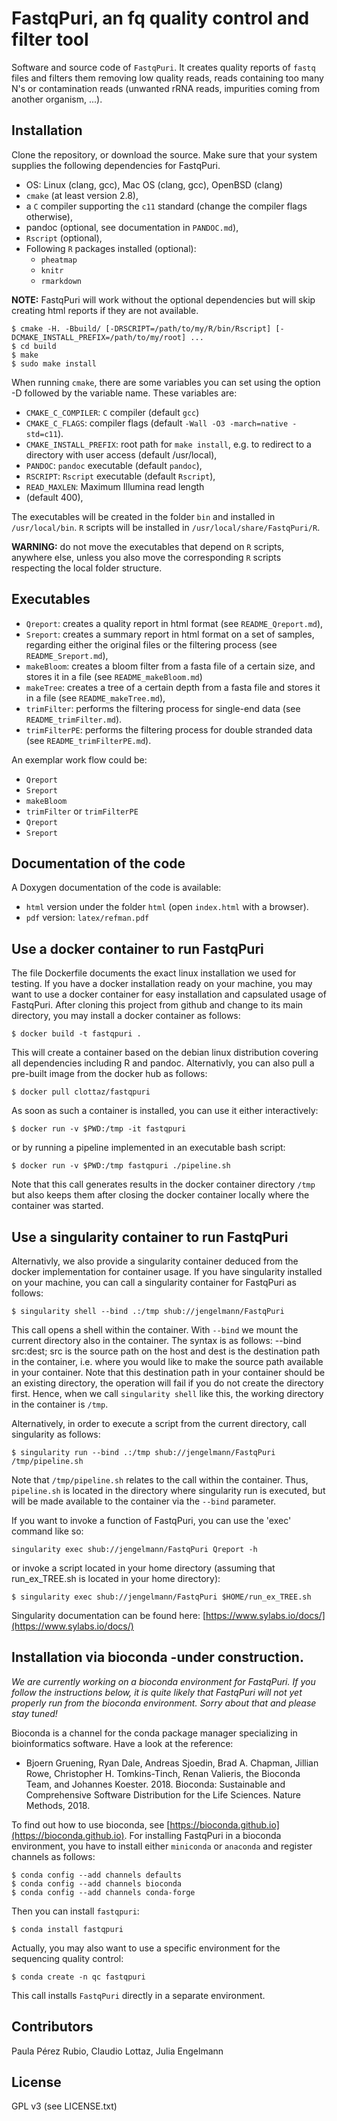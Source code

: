 FastqPuri, an fq quality control and filter tool 
=========

Software and source code of `FastqPuri`. It creates quality reports of
`fastq` files and filters them removing low quality reads, reads
containing too many N's or contamination reads (unwanted rRNA reads,
impurities coming from another organism, ...).


## Installation

Clone the repository, or download the source. Make sure that 
your system supplies the following dependencies for FastqPuri.

- OS: Linux (clang, gcc), Mac OS (clang, gcc), OpenBSD (clang)
- `cmake` (at least version 2.8), 
- a `C` compiler supporting the `c11` standard 
  (change the compiler flags otherwise),
- pandoc (optional, see documentation in `PANDOC.md`),
- `Rscript` (optional),
- Following `R` packages installed (optional):
   * `pheatmap`
   * `knitr`
   * `rmarkdown`

**NOTE:**  FastqPuri will work without the optional dependencies 
but will skip creating html reports if they are not available.

```
$ cmake -H. -Bbuild/ [-DRSCRIPT=/path/to/my/R/bin/Rscript] [-DCMAKE_INSTALL_PREFIX=/path/to/my/root] ... 
$ cd build 
$ make 
$ sudo make install  
```

When running `cmake`, there are some variables you can set 
using the option -D followed by the variable name. These variables are:

- `CMAKE_C_COMPILER`: `C` compiler (default `gcc`)
- `CMAKE_C_FLAGS`: compiler flags (default `-Wall -O3 -march=native -std=c11`).
- `CMAKE_INSTALL_PREFIX`: root path for `make install`, e.g. to
  redirect to a directory with user access (default /usr/local),
- `PANDOC`: `pandoc` executable (default `pandoc`),
- `RSCRIPT`: `Rscript` executable (default `Rscript`),
- `READ_MAXLEN`: Maximum Illumina read length
- (default 400),

The executables will be created in the folder `bin` and installed in `/usr/local/bin`. 
`R` scripts will be installed in `/usr/local/share/FastqPuri/R`. 

**WARNING:** do not move the executables that depend on `R` scripts, 
anywhere else, unless you also move the corresponding `R` scripts respecting
the local folder structure. 


## Executables

* `Qreport`: creates a quality report in html format (see `README_Qreport.md`),
* `Sreport`: creates a summary report in html format on a set of samples, 
   regarding either the original files or the filtering process
   (see `README_Sreport.md`),
* `makeBloom`: creates a  bloom filter from a fasta file of a certain size,
   and stores it in a file (see `README_makeBloom.md`)
* `makeTree`: creates a tree of a certain depth from a fasta file and stores
   it in a file (see `README_makeTree.md`),
* `trimFilter`: performs the filtering process for single-end data 
   (see `README_trimFilter.md`).
* `trimFilterPE`: performs the filtering process for double stranded data 
   (see `README_trimFilterPE.md`).

An exemplar work flow could be:

* `Qreport`
* `Sreport`
* `makeBloom`
* `trimFilter` or `trimFilterPE`
* `Qreport`
* `Sreport`

## Documentation of the code

A Doxygen documentation of the code is available:

- `html` version under the folder `html` (open `index.html` with a browser).
- `pdf` version: `latex/refman.pdf`

## Use a docker container to run FastqPuri

The file Dockerfile documents the exact linux installation we used for
testing. If you have a docker installation ready on your machine, you
may want to use a docker container for easy installation and
capsulated usage of FastqPuri. After cloning this project from github
and change to its main directory, you may install a docker container
as follows:

```
$ docker build -t fastqpuri .
```

This will create a container based on the debian linux distribution
covering all dependencies including R and pandoc. Alternativly, you
can also pull a pre-built image from the docker hub as follows:

```
$ docker pull clottaz/fastqpuri
```

As soon as such a container is installed, you can use it either
interactively:

```
$ docker run -v $PWD:/tmp -it fastqpuri
```

or by running a pipeline implemented in an executable bash script:

```
$ docker run -v $PWD:/tmp fastqpuri ./pipeline.sh
```

Note that this call generates results in the docker container
directory `/tmp` but also keeps them after closing the docker container
locally where the container was started.

## Use a singularity container to run FastqPuri

Alternativly, we also provide a singularity container deduced from the
docker implementation for container usage. If you have singularity
installed on your machine, you can call a singularity container for
FastqPuri as follows:

```
$ singularity shell --bind .:/tmp shub://jengelmann/FastqPuri
```

This call opens a shell within the container.
With `--bind` we  mount the current directory also in the container.
The syntax is as follows: --bind src:dest; src is the source path on
the host and dest is the destination path in the container, i.e. where
you would like to make the source path available in your container.
Note that this destination path in your container should be an existing
directory, the operation will fail if you do not create the directory first.
Hence, when we call `singularity shell` like this, the working directory
in the container is `/tmp`.

Alternatively, in order to execute a script from the current
directory, call singularity as follows:

```
$ singularity run --bind .:/tmp shub://jengelmann/FastqPuri /tmp/pipeline.sh
```

Note that `/tmp/pipeline.sh` relates to the call within the
container. Thus, `pipeline.sh` is located in the directory where singularity
run is executed, but will be made available to the container via the `--bind`
parameter.

If you want to invoke a function of FastqPuri, you can use the 'exec'
command like so:

```
singularity exec shub://jengelmann/FastqPuri Qreport -h
```

or invoke a script located in your home directory (assuming that
run_ex_TREE.sh is located in your home directory):

```
$ singularity exec shub://jengelmann/FastqPuri $HOME/run_ex_TREE.sh
```

Singularity documentation can be found here: [https://www.sylabs.io/docs/](https://www.sylabs.io/docs/)



## Installation via bioconda **-under construction**.

*We are currently working on a bioconda environment for FastqPuri. 
If you follow the instructions below, it is quite likely that 
FastqPuri will not yet properly run from the bioconda environment.
Sorry about that and please stay tuned!*

Bioconda is a channel for the conda package manager specializing in
bioinformatics software. Have a look at the reference:

* Bjoern Gruening, Ryan Dale, Andreas Sjoedin, Brad A. Chapman, Jillian
  Rowe, Christopher H. Tomkins-Tinch, Renan Valieris, the Bioconda
  Team, and Johannes Koester. 2018. Bioconda: Sustainable and
  Comprehensive Software Distribution for the Life Sciences. Nature
  Methods, 2018.

To find out how to use bioconda, see [https://bioconda.github.io](https://bioconda.github.io).
For installing FastqPuri in a bioconda environment, you have to install
either `miniconda` or `anaconda` and register channels as follows:

```
$ conda config --add channels defaults
$ conda config --add channels bioconda
$ conda config --add channels conda-forge
```

Then you can install `fastqpuri`:

```
$ conda install fastqpuri
```

Actually, you may also want to use a specific environment for the
sequencing quality control:

```
$ conda create -n qc fastqpuri
```

This call installs `FastqPuri` directly in a separate environment.

## Contributors

Paula Pérez Rubio,
Claudio Lottaz,
Julia Engelmann 

## License

GPL v3 (see LICENSE.txt)
